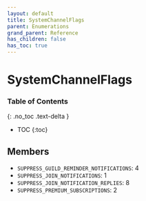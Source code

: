 ```yaml
---
layout: default
title: SystemChannelFlags
parent: Enumerations
grand_parent: Reference
has_children: false
has_toc: true
---
```


# SystemChannelFlags
### Table of Contents
{: .no_toc .text-delta }

- TOC
{:toc}
## Members
- `SUPPRESS_GUILD_REMINDER_NOTIFICATIONS`: 4
- `SUPPRESS_JOIN_NOTIFICATIONS`: 1
- `SUPPRESS_JOIN_NOTIFICATION_REPLIES`: 8
- `SUPPRESS_PREMIUM_SUBSCRIPTIONS`: 2
